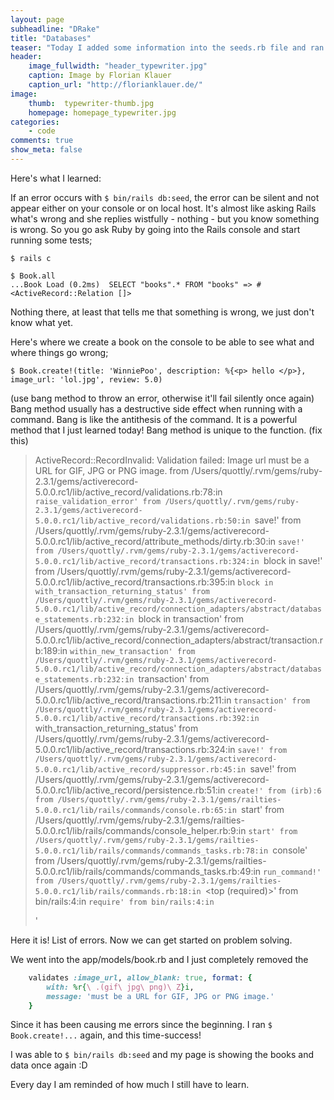 ```yaml
---
layout: page
subheadline: "DRake"
title: "Databases"
teaser: "Today I added some information into the seeds.rb file and ran ` $ bin/rails db:seed ` and then `$ ran bin/rails s`. To my horror, all the information that I had had was gone! No errors showed up on local host and I felt at a loss since my understanding of databases is so limited. Thankfully with the help of my co-worker, we figured out a solution."
header:
    image_fullwidth: "header_typewriter.jpg"
    caption: Image by Florian Klauer
    caption_url: "http://florianklauer.de/"
image:
    thumb:  typewriter-thumb.jpg
    homepage: homepage_typewriter.jpg
categories:
    - code
comments: true
show_meta: false
---
```


Here's what I learned:

If an error occurs with `$ bin/rails db:seed`, the error can be silent and not appear either on your console or on local host. It's almost like asking Rails what's wrong and she replies wistfully - nothing - but you know something is wrong. So you go ask Ruby by going into the Rails console and start running some tests;


`$ rails c`

`$ Book.all`
<br>
 `...Book Load (0.2ms)  SELECT "books".* FROM "books"
 => #<ActiveRecord::Relation []>`

<!--more-->

 Nothing there, at least that tells me that something is wrong, we just don't know what yet.

 Here's where we create a book on the console to be able to see what and where things go wrong;

`$ Book.create!(title: 'WinniePoo', description: %{<p> hello </p>}, image_url: 'lol.jpg', review: 5.0)`

(use bang method to throw an error, otherwise it'll fail silently once again) Bang method usually has a destructive side effect when running with a command. Bang is like the antithesis of the command. It is a powerful method that I just learned today! Bang method is unique to the function. (fix this)

>ActiveRecord::RecordInvalid: Validation failed: Image url must be a URL for GIF, JPG or PNG image.
>	from /Users/quottly/.rvm/gems/ruby-2.3.1/gems/activerecord-5.0.0.rc1/lib/active_record/validations.rb:78:in `raise_validation_error'
>	from /Users/quottly/.rvm/gems/ruby-2.3.1/gems/activerecord-5.0.0.rc1/lib/active_record/validations.rb:50:in `save!'
>	from /Users/quottly/.rvm/gems/ruby-2.3.1/gems/activerecord-5.0.0.rc1/lib/active_record/attribute_methods/dirty.rb:30:in `save!'
>	from /Users/quottly/.rvm/gems/ruby-2.3.1/gems/activerecord-5.0.0.rc1/lib/active_record/transactions.rb:324:in `block in save!'
>	from /Users/quottly/.rvm/gems/ruby-2.3.1/gems/activerecord-5.0.0.rc1/lib/active_record/transactions.rb:395:in `block in with_transaction_returning_status'
>	from /Users/quottly/.rvm/gems/ruby-2.3.1/gems/activerecord-5.0.0.rc1/lib/active_record/connection_adapters/abstract/database_statements.rb:232:in `block in transaction'
>	from /Users/quottly/.rvm/gems/ruby-2.3.1/gems/activerecord-5.0.0.rc1/lib/active_record/connection_adapters/abstract/transaction.rb:189:in `within_new_transaction'
>	from /Users/quottly/.rvm/gems/ruby-2.3.1/gems/activerecord-5.0.0.rc1/lib/active_record/connection_adapters/abstract/database_statements.rb:232:in `transaction'
>	from /Users/quottly/.rvm/gems/ruby-2.3.1/gems/activerecord-5.0.0.rc1/lib/active_record/transactions.rb:211:in `transaction'
>	from /Users/quottly/.rvm/gems/ruby-2.3.1/gems/activerecord-5.0.0.rc1/lib/active_record/transactions.rb:392:in `with_transaction_returning_status'
>	from /Users/quottly/.rvm/gems/ruby-2.3.1/gems/activerecord-5.0.0.rc1/lib/active_record/transactions.rb:324:in `save!'
>	from /Users/quottly/.rvm/gems/ruby-2.3.1/gems/activerecord-5.0.0.rc1/lib/active_record/suppressor.rb:45:in `save!'
>	from /Users/quottly/.rvm/gems/ruby-2.3.1/gems/activerecord-5.0.0.rc1/lib/active_record/persistence.rb:51:in `create!'
>	from (irb):6
>	from /Users/quottly/.rvm/gems/ruby-2.3.1/gems/railties-5.0.0.rc1/lib/rails/commands/console.rb:65:in `start'
>	from /Users/quottly/.rvm/gems/ruby-2.3.1/gems/railties-5.0.0.rc1/lib/rails/commands/console_helper.rb:9:in `start'
>	from /Users/quottly/.rvm/gems/ruby-2.3.1/gems/railties-5.0.0.rc1/lib/rails/commands/commands_tasks.rb:78:in `console'
>	from /Users/quottly/.rvm/gems/ruby-2.3.1/gems/railties-5.0.0.rc1/lib/rails/commands/commands_tasks.rb:49:in `run_command!'
>	from /Users/quottly/.rvm/gems/ruby-2.3.1/gems/railties-5.0.0.rc1/lib/rails/commands.rb:18:in `<top (required)>'
>	from bin/rails:4:in `require'
>	from bin/rails:4:in `<main>'

Here it is! List of errors. Now we can get started on problem solving.

We went into the app/models/book.rb and I just completely removed the

```ruby
	validates :image_url, allow_blank: true, format: {
		with: %r{\ .(gif\ jpg\ png)\ Z}i,
		message: 'must be a URL for GIF, JPG or PNG image.'
	}
```

Since it has been causing me errors since the beginning. I ran `$ Book.create!...` again, and this time-success!

I was able to `$ bin/rails db:seed` and my page is showing the books and data once again :D

Every day I am reminded of how much I still have to learn.